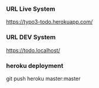 ### URL Live System

https://typo3-todo.herokuapp.com/

### URL DEV System

https://todo.localhost/

### heroku deployment

git push heroku master:master